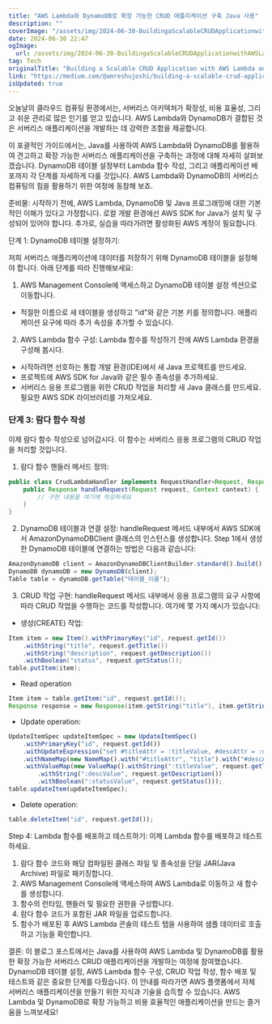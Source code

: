 ```yaml
---
title: "AWS Lambda와 DynamoDB로 확장 가능한 CRUD 애플리케이션 구축 Java 사용"
description: ""
coverImage: "/assets/img/2024-06-30-BuildingaScalableCRUDApplicationwithAWSLambdaandDynamoDBinJava_0.png"
date: 2024-06-30 22:47
ogImage:
  url: /assets/img/2024-06-30-BuildingaScalableCRUDApplicationwithAWSLambdaandDynamoDBinJava_0.png
tag: Tech
originalTitle: "Building a Scalable CRUD Application with AWS Lambda and DynamoDB in Java"
link: "https://medium.com/@amreshujoshi/building-a-scalable-crud-application-with-aws-lambda-and-dynamodb-in-java-ed7a8cec8741"
isUpdated: true
---
```


오늘날의 클라우드 컴퓨팅 환경에서는, 서버리스 아키텍처가 확장성, 비용 효율성, 그리고 쉬운 관리로 많은 인기를 얻고 있습니다. AWS Lambda와 DynamoDB가 결합된 것은 서버리스 애플리케이션을 개발하는 데 강력한 조합을 제공합니다.

이 포괄적인 가이드에서는, Java를 사용하여 AWS Lambda와 DynamoDB를 활용하여 견고하고 확장 가능한 서버리스 애플리케이션을 구축하는 과정에 대해 자세히 살펴보겠습니다. DynamoDB 테이블 설정부터 Lambda 함수 작성, 그리고 애플리케이션 배포까지 각 단계를 자세하게 다룰 것입니다. AWS Lambda와 DynamoDB의 서버리스 컴퓨팅의 힘을 활용하기 위한 여정에 동참해 보죠.

준비물: 시작하기 전에, AWS Lambda, DynamoDB 및 Java 프로그래밍에 대한 기본적인 이해가 있다고 가정합니다. 로컬 개발 환경에선 AWS SDK for Java가 설치 및 구성되어 있어야 합니다. 추가로, 실습을 따라가려면 활성화된 AWS 계정이 필요합니다.

단계 1: DynamoDB 테이블 설정하기:

<!-- seedividend - 사각형 -->

<ins class="adsbygoogle"
     style="display:block"
     data-ad-client="ca-pub-4877378276818686"
     data-ad-slot="1898504329"
     data-ad-format="auto"
     data-full-width-responsive="true"></ins>

<script>
     (adsbygoogle = window.adsbygoogle || []).push({});
</script>

저희 서버리스 애플리케이션에 데이터를 저장하기 위해 DynamoDB 테이블을 설정해야 합니다. 아래 단계를 따라 진행해보세요:

1. AWS Management Console에 액세스하고 DynamoDB 테이블 설정 섹션으로 이동합니다.

- 적절한 이름으로 새 테이블을 생성하고 "id"와 같은 기본 키를 정의합니다. 애플리케이션 요구에 따라 추가 속성을 추가할 수 있습니다.

2. AWS Lambda 함수 구성: Lambda 함수를 작성하기 전에 AWS Lambda 환경을 구성해 봅시다.

<!-- seedividend - 사각형 -->

<ins class="adsbygoogle"
     style="display:block"
     data-ad-client="ca-pub-4877378276818686"
     data-ad-slot="1898504329"
     data-ad-format="auto"
     data-full-width-responsive="true"></ins>

<script>
     (adsbygoogle = window.adsbygoogle || []).push({});
</script>

- 시작하려면 선호하는 통합 개발 환경(IDE)에서 새 Java 프로젝트를 만드세요.
- 프로젝트에 AWS SDK for Java와 같은 필수 종속성을 추가하세요.
- 서버리스 응용 프로그램을 위한 CRUD 작업을 처리할 새 Java 클래스를 만드세요. 필요한 AWS SDK 라이브러리를 가져오세요.

### 단계 3: 람다 함수 작성

이제 람다 함수 작성으로 넘어갑시다. 이 함수는 서버리스 응용 프로그램의 CRUD 작업을 처리할 것입니다.

1. 람다 함수 핸들러 메서드 정의:

```java
public class CrudLambdaHandler implements RequestHandler<Request, Response> {
    public Response handleRequest(Request request, Context context) {
        // 구현 내용을 여기에 작성하세요
    }
}
```

<!-- seedividend - 사각형 -->

<ins class="adsbygoogle"
     style="display:block"
     data-ad-client="ca-pub-4877378276818686"
     data-ad-slot="1898504329"
     data-ad-format="auto"
     data-full-width-responsive="true"></ins>

<script>
     (adsbygoogle = window.adsbygoogle || []).push({});
</script>

2. DynamoDB 테이블과 연결 설정: handleRequest 메서드 내부에서 AWS SDK에서 AmazonDynamoDBClient 클래스의 인스턴스를 생성합니다. Step 1에서 생성한 DynamoDB 테이블에 연결하는 방법은 다음과 같습니다:

```js
AmazonDynamoDB client = AmazonDynamoDBClientBuilder.standard().build();
DynamoDB dynamoDB = new DynamoDB(client);
Table table = dynamoDB.getTable("테이블_이름");
```

3. CRUD 작업 구현: handleRequest 메서드 내부에서 응용 프로그램의 요구 사항에 따라 CRUD 작업을 수행하는 코드를 작성합니다. 여기에 몇 가지 예시가 있습니다:

- 생성(CREATE) 작업:

<!-- seedividend - 사각형 -->

<ins class="adsbygoogle"
     style="display:block"
     data-ad-client="ca-pub-4877378276818686"
     data-ad-slot="1898504329"
     data-ad-format="auto"
     data-full-width-responsive="true"></ins>

<script>
     (adsbygoogle = window.adsbygoogle || []).push({});
</script>

```java
Item item = new Item().withPrimaryKey("id", request.getId())
    .withString("title", request.getTitle())
    .withString("description", request.getDescription())
    .withBoolean("status", request.getStatus());
table.putItem(item);
```

- Read operation

```java
Item item = table.getItem("id", request.getId());
Response response = new Response(item.getString("title"), item.getString("description"), item.getBoolean("status"));
```

- Update operation:

<!-- seedividend - 사각형 -->

<ins class="adsbygoogle"
     style="display:block"
     data-ad-client="ca-pub-4877378276818686"
     data-ad-slot="1898504329"
     data-ad-format="auto"
     data-full-width-responsive="true"></ins>

<script>
     (adsbygoogle = window.adsbygoogle || []).push({});
</script>

```js
UpdateItemSpec updateItemSpec = new UpdateItemSpec()
    .withPrimaryKey("id", request.getId())
    .withUpdateExpression("set #titleAttr = :titleValue, #descAttr = :descValue, #statusAttr = :statusValue")
    .withNameMap(new NameMap().with("#titleAttr", "title").with("#descAttr", "description").with("#statusAttr", "status"))
    .withValueMap(new ValueMap().withString(":titleValue", request.getTitle())
        .withString(":descValue", request.getDescription())
        .withBoolean(":statusValue", request.getStatus()));
table.updateItem(updateItemSpec);
```

- Delete operation:

```js
table.deleteItem("id", request.getId());
```

Step 4: Lambda 함수를 배포하고 테스트하기:
이제 Lambda 함수를 배포하고 테스트하세요.

<!-- seedividend - 사각형 -->

<ins class="adsbygoogle"
     style="display:block"
     data-ad-client="ca-pub-4877378276818686"
     data-ad-slot="1898504329"
     data-ad-format="auto"
     data-full-width-responsive="true"></ins>

<script>
     (adsbygoogle = window.adsbygoogle || []).push({});
</script>

1. 람다 함수 코드와 해당 컴파일된 클래스 파일 및 종속성을 단일 JAR(Java Archive) 파일로 패키징합니다.
2. AWS Management Console에 액세스하여 AWS Lambda로 이동하고 새 함수를 생성합니다.
3. 함수의 런타임, 핸들러 및 필요한 권한을 구성합니다.
4. 람다 함수 코드가 포함된 JAR 파일을 업로드합니다.
5. 함수가 배포된 후 AWS Lambda 콘솔의 테스트 탭을 사용하여 샘플 데이터로 호출하고 기능을 확인합니다.

결론:
이 블로그 포스트에서는 Java를 사용하여 AWS Lambda 및 DynamoDB를 활용한 확장 가능한 서버리스 CRUD 애플리케이션을 개발하는 여정에 참여했습니다. DynamoDB 테이블 설정, AWS Lambda 함수 구성, CRUD 작업 작성, 함수 배포 및 테스트와 같은 중요한 단계를 다뤘습니다. 이 안내를 따라가면 AWS 플랫폼에서 자체 서버리스 애플리케이션을 만들기 위한 지식과 기술을 습득할 수 있습니다. AWS Lambda 및 DynamoDB로 확장 가능하고 비용 효율적인 애플리케이션을 만드는 즐거움을 느껴보세요!
